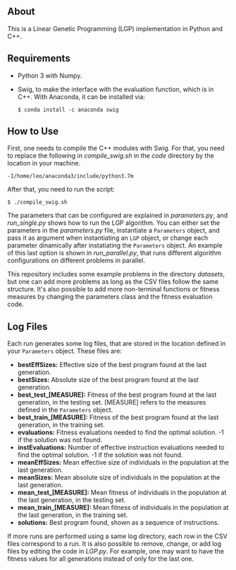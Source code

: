 ## About

This is a Linear Genetic Programming (LGP) implementation in Python and C++.

## Requirements

* Python 3 with Numpy.
* Swig, to make the interface with the evaluation function, which is in C++. With Anaconda, it can be installed via:

  `$ conda install -c anaconda swig`

## How to Use

First, one needs to compile the C++ modules with Swig. For that, you need to replace the following in _compile\_swig.sh_ in the _code_ directory by the location 
in your machine.

`-I/home/leo/anaconda3/include/python3.7m`

After that, you need to run the script:

`$ ./compile_swig.sh`

The parameters that can be configured are explained in _parameters.py_, and _run\_single.py_ shows how to run the LGP algorithm. You can either set the parameters
in the _parameters.py_ file, instantiate a `Parameters` object, and pass it as argument when instantiating an `LGP` object, or change each parameter dinamically 
after instatiating the `Parameters` object. An example of this last option is shown in _run_parallel.py_, that runs different algorithm configurations on different
problems in parallel.

This repository includes some example problems in the directory _datasets_, but one can add more problems as long as the CSV files follow the same structure. It's 
also possible to add more non-terminal functions or fitness measures by changing the parameters class and the fitness evaluation code.

## Log Files

Each run generates some log files, that are stored in the location defined in your `Parameters` object. These files are:

* **bestEffSizes:** Effective size of the best program found at the last generation.
* **bestSizes:** Absolute size of the best program found at the last generation.
* **best_test_[MEASURE]:** Fitness of the best program found at the last generation, in the testing set. [MEASURE] refers to the measures defined in the 
`Parameters` object.
* **best_train_[MEASURE]:** Fitness of the best program found at the last generation, in the training set.
* **evaluations:** Fitness evaluations needed to find the optimal solution. -1 if the solution was not found.
* **instEvaluations:** Number of effective instruction evaluations needed to find the optimal solution. -1 if the solution was not found.
* **meanEffSizes:** Mean effective size of individuals in the population at the last generation.
* **meanSizes:** Mean absolute size of individuals in the population at the last generation.
* **mean_test_[MEASURE]:** Mean fitness of individuals in the population at the last generation, in the testing set.
* **mean_train_[MEASURE]:** Mean fitness of individuals in the population at the last generation, in the training set.
* **solutions:** Best program found, shown as a sequence of instructions.

If more runs are performed using a same log directory, each row in the CSV files correspond to a run. It is also possible to remove, change, or add log files by 
editing the code in _LGP.py_. For example, one may want to have the fitness values for all generations instead of only for the last one.
